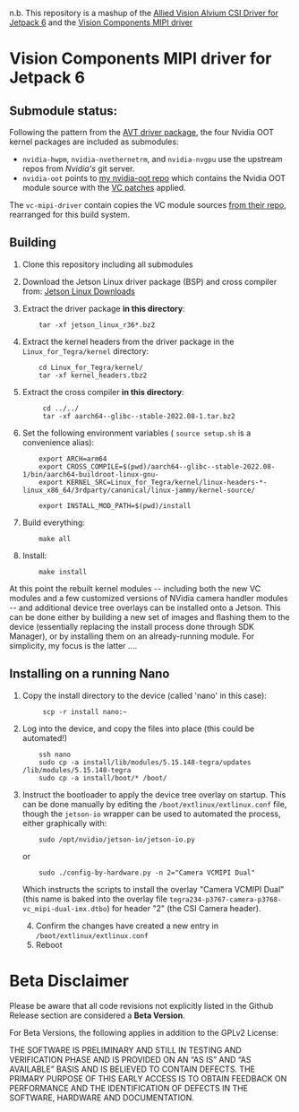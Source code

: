 n.b. This repository is a mashup of the [Allied Vision Alvium CSI Driver for Jetpack 6](https://github.com/alliedvision/alvium-jetson-driver-release) and the [Vision Components MIPI driver](https://github.com/VC-MIPI-modules/vc_mipi_nvidia)

# Vision Components MIPI driver for Jetpack 6 

## Submodule status:

Following the pattern from the [AVT driver package](https://github.com/alliedvision/alvium-jetson-driver-release), the four Nvidia OOT kernel packages are included as submodules:

 * `nvidia-hwpm`, `nvidia-nvethernetrm`, and `nvidia-nvgpu` use the upstream repos from _Nvidia's_ git server.
 * `nvidia-oot` points to [my nvidia-oot repo](https://github.com/apl-ocean-engineering/nvidia-oot) which contains the Nvidia OOT module source with the [VC patches](https://github.com/VC-MIPI-modules/vc_mipi_nvidia/tree/master/patch/kernel_Xavier_36.2.0%2B) applied.  

The `vc-mipi-driver` contain copies the VC module sources [from their repo](https://github.com/VC-MIPI-modules/vc_mipi_nvidia/tree/master/src), rearranged for this build system.

## Building
1. Clone this repository including all submodules
2. Download the Jetson Linux driver package (BSP) and cross compiler from: [Jetson Linux Downloads](https://developer.nvidia.com/embedded/jetson-linux)
3. Extract the driver package **in this directory**: 
    ```shell
        tar -xf jetson_linux_r36*.bz2
    ```
4. Extract the kernel headers from the driver package in the `Linux_for_Tegra/kernel` directory:
    ```shell
        cd Linux_for_Tegra/kernel/
        tar -xf kernel_headers.tbz2
    ```
5. Extract the cross compiler **in this directory**:
   ```shell
        cd ../../
        tar -xf aarch64--glibc--stable-2022.08-1.tar.bz2
   ```
6. Set the following environment variables ( `source setup.sh` is a convenience alias):
    ```shell
        export ARCH=arm64
        export CROSS_COMPILE=$(pwd)/aarch64--glibc--stable-2022.08-1/bin/aarch64-buildroot-linux-gnu-
        export KERNEL_SRC=Linux_for_Tegra/kernel/linux-headers-*-linux_x86_64/3rdparty/canonical/linux-jammy/kernel-source/

        export INSTALL_MOD_PATH=$(pwd)/install
    ```

7. Build everything:
    ```shell
        make all 
    ```

8. Install:
    ```shell
        make install
    ```

At this point the rebuilt kernel modules -- including both the new VC modules and a few customized versions of NVidia camera handler modules -- and additional device tree overlays can be installed onto a Jetson.   This can be done either by building a new set of images and flashing them to the device (essentially replacing the install process done through SDK Manager), or by installing them on an already-running module.  For simplicity, my focus is the latter ....

## Installing on a running Nano

1. Copy the install directory to the device (called 'nano' in this case):

   ```shell
        scp -r install nano:~
   ```

2. Log into the device, and copy the files into place (this could be automated!)

   ```shell
       ssh nano
       sudo cp -a install/lib/modules/5.15.148-tegra/updates /lib/modules/5.15.148-tegra
       sudo cp -a install/boot/* /boot/
   ```

3. Instruct the bootloader to apply the device tree overlay on startup.  This can be done manually by editing the `/boot/extlinux/extlinux.conf` file, though the `jetson-io` wrapper can be used to automated the process, either graphically with:

   ```shell
       sudo /opt/nvidio/jetson-io/jetson-io.py
   ```

   or

   ```shell
       sudo ./config-by-hardware.py -n 2="Camera VCMIPI Dual"
   ```

   Which instructs the scripts to install the overlay "Camera VCMIPI Dual" (this name is baked into the overlay file `tegra234-p3767-camera-p3768-vc_mipi-dual-imx.dtbo`) for header "2" (the CSI Camera header).

   4. Confirm the changes have created a new entry in `/boot/extlinux/extlinux.conf`
   5. Reboot
   
# Beta Disclaimer

Please be aware that all code revisions not explicitly listed in the Github Release section are
considered a **Beta Version**.

For Beta Versions, the following applies in addition to the GPLv2 License:

THE SOFTWARE IS PRELIMINARY AND STILL IN TESTING AND VERIFICATION PHASE AND IS PROVIDED ON AN “AS
IS” AND “AS AVAILABLE” BASIS AND IS BELIEVED TO CONTAIN DEFECTS. THE PRIMARY PURPOSE OF THIS EARLY
ACCESS IS TO OBTAIN FEEDBACK ON PERFORMANCE AND THE IDENTIFICATION OF DEFECTS IN THE SOFTWARE,
HARDWARE AND DOCUMENTATION.


